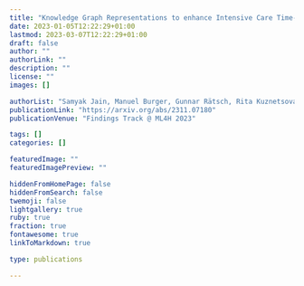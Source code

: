 ```yaml
---
title: "Knowledge Graph Representations to enhance Intensive Care Time-Series Predictions"
date: 2023-01-05T12:22:29+01:00
lastmod: 2023-03-07T12:22:29+01:00
draft: false
author: ""
authorLink: ""
description: ""
license: ""
images: []

authorList: "Samyak Jain, Manuel Burger, Gunnar Rätsch, Rita Kuznetsova"
publicationLink: "https://arxiv.org/abs/2311.07180"
publicationVenue: "Findings Track @ ML4H 2023"

tags: []
categories: []

featuredImage: ""
featuredImagePreview: ""

hiddenFromHomePage: false
hiddenFromSearch: false
twemoji: false
lightgallery: true
ruby: true
fraction: true
fontawesome: true
linkToMarkdown: true

type: publications

---
```




